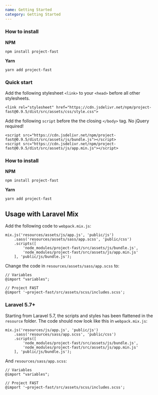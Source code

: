 ```yaml
---
name: Getting Started
category: Getting Started
---
```


### How to install
**NPM**
```
npm install project-fast
```
**Yarn**
```
yarn add project-fast
```

### Quick start
Add the following stylesheet `<link>` to your `<head>` before all other stylesheets.
```
<link rel="stylesheet" href="https://cdn.jsdelivr.net/npm/project-fast@0.9.5/dist/src/assets/css/style.css">
```

Add the following `script` before the the closing `</body>` tag. No jQuery required!
```
<script src="https://cdn.jsdelivr.net/npm/project-fast@0.9.5/dist/src/assets/js/bundle.js"></script>
<script src="https://cdn.jsdelivr.net/npm/project-fast@0.9.5/dist/src/assets/js/app.min.js"></script>
```

### How to install
**NPM**
```
npm install project-fast
```
**Yarn**
```
yarn add project-fast
```

## Usage with Laravel Mix
Add the following code to `webpack.mix.js`:
```
mix.js('resources/assets/js/app.js', 'public/js')
    .sass('resources/assets/sass/app.scss', 'public/css')
    .scripts([
        'node_modules/project-fast/src/assets/js/bundle.js',
        'node_modules/project-fast/src/assets/js/app.min.js'
    ], 'public/js/bundle.js');
```

Change the code in `resources/assets/sass/app.scss` to:
```
// Variables
@import "variables";

// Project FAST
@import '~project-fast/src/assets/scss/includes.scss';
```

### Laravel 5.7+
Starting from Laravel 5.7, the scripts and styles has been flattened in the `resource` folder.
The code should now look like this in `webpack.mix.js`:
```
mix.js('resources/js/app.js', 'public/js')
    .sass('resources/sass/app.scss', 'public/css')
    .scripts([
        'node_modules/project-fast/src/assets/js/bundle.js',
        'node_modules/project-fast/src/assets/js/app.min.js'
    ], 'public/js/bundle.js');
```

And `resources/sass/app.scss`:
```
// Variables
@import "variables";

// Project FAST
@import '~project-fast/src/assets/scss/includes.scss';
```
```